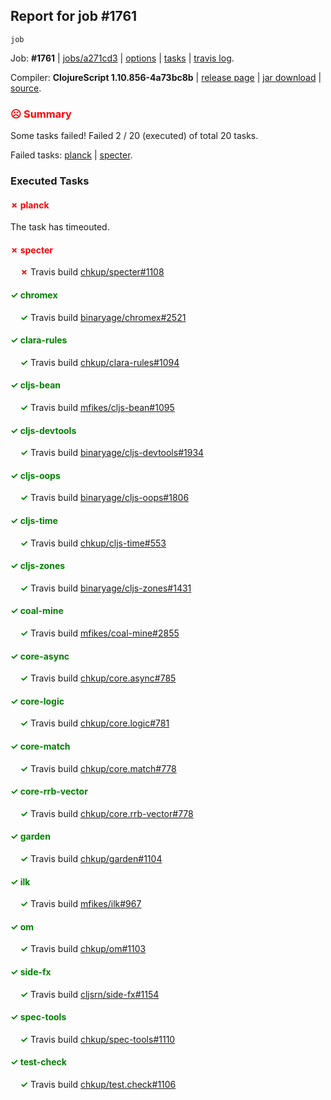 ## Report for job #1761
```
job
```


Job: **#1761** | [jobs/a271cd3](https://github.com/cljs-oss/canary/commit/a271cd3c5c3c3de1ae8b0f9ecafb65bdda097665) | [options](options.edn) | [tasks](tasks.edn) | [travis log](https://travis-ci.org/cljs-oss/canary/builds/768553185).

Compiler: **ClojureScript 1.10.856-4a73bc8b** | [release page](https://github.com/cljs-oss/canary/releases/tag/r1.10.856-4a73bc8b) | [jar download](https://github.com/cljs-oss/canary/releases/download/r1.10.856-4a73bc8b/clojurescript-1.10.856-4a73bc8b.jar) | [source](https://github.com/clojure/clojurescript/commit/4a73bc8b4c95cfedc614dcabb0fe1795da371d37).

### <b style='color:red'>☹ Summary</b>

Some tasks failed! Failed 2 / 20 (executed) of total 20 tasks.

Failed tasks: [planck](#-planck) | [specter](#-specter).

### Executed Tasks

#### <b style='color:red'>&#x2717; planck</b>
The task has timeouted.

#### <b style='color:red'>&#x2717; specter</b>
&nbsp;&nbsp;&nbsp;&nbsp;<b style='color:red'>&#x2717;</b> Travis build [chkup/specter#1108](https://travis-ci.org/chkup/specter/builds/768553588)<br>

#### <b style='color:green'>&#x2713; chromex</b>
&nbsp;&nbsp;&nbsp;&nbsp;<b style='color:green'>&#x2713;</b> Travis build [binaryage/chromex#2521](https://travis-ci.org/binaryage/chromex/builds/768553482)<br>

#### <b style='color:green'>&#x2713; clara-rules</b>
&nbsp;&nbsp;&nbsp;&nbsp;<b style='color:green'>&#x2713;</b> Travis build [chkup/clara-rules#1094](https://travis-ci.org/chkup/clara-rules/builds/768553486)<br>

#### <b style='color:green'>&#x2713; cljs-bean</b>
&nbsp;&nbsp;&nbsp;&nbsp;<b style='color:green'>&#x2713;</b> Travis build [mfikes/cljs-bean#1095](https://travis-ci.org/mfikes/cljs-bean/builds/768553488)<br>

#### <b style='color:green'>&#x2713; cljs-devtools</b>
&nbsp;&nbsp;&nbsp;&nbsp;<b style='color:green'>&#x2713;</b> Travis build [binaryage/cljs-devtools#1934](https://travis-ci.org/binaryage/cljs-devtools/builds/768553490)<br>

#### <b style='color:green'>&#x2713; cljs-oops</b>
&nbsp;&nbsp;&nbsp;&nbsp;<b style='color:green'>&#x2713;</b> Travis build [binaryage/cljs-oops#1806](https://travis-ci.org/binaryage/cljs-oops/builds/768553492)<br>

#### <b style='color:green'>&#x2713; cljs-time</b>
&nbsp;&nbsp;&nbsp;&nbsp;<b style='color:green'>&#x2713;</b> Travis build [chkup/cljs-time#553](https://travis-ci.org/chkup/cljs-time/builds/768553494)<br>

#### <b style='color:green'>&#x2713; cljs-zones</b>
&nbsp;&nbsp;&nbsp;&nbsp;<b style='color:green'>&#x2713;</b> Travis build [binaryage/cljs-zones#1431](https://travis-ci.org/binaryage/cljs-zones/builds/768553497)<br>

#### <b style='color:green'>&#x2713; coal-mine</b>
&nbsp;&nbsp;&nbsp;&nbsp;<b style='color:green'>&#x2713;</b> Travis build [mfikes/coal-mine#2855](https://travis-ci.org/mfikes/coal-mine/builds/768553506)<br>

#### <b style='color:green'>&#x2713; core-async</b>
&nbsp;&nbsp;&nbsp;&nbsp;<b style='color:green'>&#x2713;</b> Travis build [chkup/core.async#785](https://travis-ci.org/chkup/core.async/builds/768553516)<br>

#### <b style='color:green'>&#x2713; core-logic</b>
&nbsp;&nbsp;&nbsp;&nbsp;<b style='color:green'>&#x2713;</b> Travis build [chkup/core.logic#781](https://travis-ci.org/chkup/core.logic/builds/768553518)<br>

#### <b style='color:green'>&#x2713; core-match</b>
&nbsp;&nbsp;&nbsp;&nbsp;<b style='color:green'>&#x2713;</b> Travis build [chkup/core.match#778](https://travis-ci.org/chkup/core.match/builds/768553524)<br>

#### <b style='color:green'>&#x2713; core-rrb-vector</b>
&nbsp;&nbsp;&nbsp;&nbsp;<b style='color:green'>&#x2713;</b> Travis build [chkup/core.rrb-vector#778](https://travis-ci.org/chkup/core.rrb-vector/builds/768553526)<br>

#### <b style='color:green'>&#x2713; garden</b>
&nbsp;&nbsp;&nbsp;&nbsp;<b style='color:green'>&#x2713;</b> Travis build [chkup/garden#1104](https://travis-ci.org/chkup/garden/builds/768553598)<br>

#### <b style='color:green'>&#x2713; ilk</b>
&nbsp;&nbsp;&nbsp;&nbsp;<b style='color:green'>&#x2713;</b> Travis build [mfikes/ilk#967](https://travis-ci.org/mfikes/ilk/builds/768553528)<br>

#### <b style='color:green'>&#x2713; om</b>
&nbsp;&nbsp;&nbsp;&nbsp;<b style='color:green'>&#x2713;</b> Travis build [chkup/om#1103](https://travis-ci.org/chkup/om/builds/768553546)<br>

#### <b style='color:green'>&#x2713; side-fx</b>
&nbsp;&nbsp;&nbsp;&nbsp;<b style='color:green'>&#x2713;</b> Travis build [cljsrn/side-fx#1154](https://travis-ci.org/cljsrn/side-fx/builds/768553530)<br>

#### <b style='color:green'>&#x2713; spec-tools</b>
&nbsp;&nbsp;&nbsp;&nbsp;<b style='color:green'>&#x2713;</b> Travis build [chkup/spec-tools#1110](https://travis-ci.org/chkup/spec-tools/builds/768553581)<br>

#### <b style='color:green'>&#x2713; test-check</b>
&nbsp;&nbsp;&nbsp;&nbsp;<b style='color:green'>&#x2713;</b> Travis build [chkup/test.check#1106](https://travis-ci.org/chkup/test.check/builds/768553566)<br>